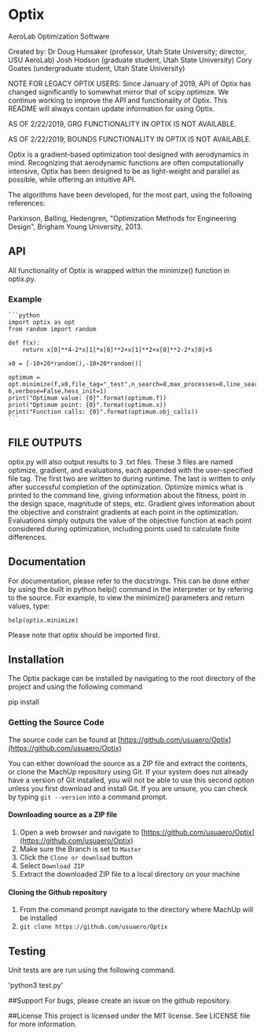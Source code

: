 # Optix
AeroLab Optimization Software

Created by:
Dr Doug Hunsaker (professor, Utah State University; director, USU AeroLab)
Josh Hodson (graduate student, Utah State University)
Cory Goates (undergraduate student, Utah State University)

NOTE FOR LEGACY OPTIX USERS:
Since January of 2019, API of Optix has changed significantly to somewhat
mirror that of scipy.optimize. We continue working to improve the API and
functionality of Optix. This README will always contain update information
for using Optix.

AS OF 2/22/2019, GRG FUNCTIONALITY IN OPTIX IS NOT AVAILABLE.

AS OF 2/22/2019, BOUNDS FUNCTIONALITY IN OPTIX IS NOT AVAILABLE.

Optix is a gradient-based optimization tool designed with aerodynamics
in mind. Recognizing that aerodynamic functions are often computationally
intensive, Optix has been designed to be as light-weight and parallel
as possible, while offering an intuitive API.

The algorithms have been developed, for the most part, using the following
references:

Parkinson, Balling, Hedengren, "Optimization Methods for Engineering Design",
Brigham Young University, 2013.

## API

All functionality of Optix is wrapped within the minimize() function in
optix.py.

### Example

    ```python
    import optix as opt
    from random import random
    
    def f(x):
        return x[0]**4-2*x[1]*x[0]**2+x[1]**2+x[0]**2-2*x[0]+5
    
    x0 = [-10+20*random(),-10+20*random()]
    
    optimum = opt.minimize(f,x0,file_tag="_test",n_search=8,max_processes=8,line_search="quadratic",termination_tol=1e-6,verbose=False,hess_init=1)
    print("Optimum value: {0}".format(optimum.f))
    print("Optimum point: {0}".format(optimum.x))
    print("Function calls: {0}".format(optimum.obj_calls))
    ```

## FILE OUTPUTS

optix.py will also output results to 3 .txt files. These 3 files are named optimize, gradient,
and evaluations, each appended with the user-specified file tag. The first two are written
to during runtime. The last is written to only after successful completion of the optimization.
Optimize mimics what is printed to the command line, giving information about the fitness,
point in the design space, magnitude of steps, etc. Gradient gives information about the 
objective and constraint gradients at each point in the optimization. Evaluations simply
outputs the value of the objective function at each point considered during optimization,
including points used to calculate finite differences.

## Documentation

For documentation, please refer to the docstrings. This can be done either by using the
built in python help() command in the interpreter or by refering to the source. For
example, to view the minimize() parameters and return values, type:

    help(optix.minimize)

Please note that optix should be imported first.

## Installation

The Optix package can be installed by navigating to the root directory of the project
and using the following command

   pip install

### Getting the Source Code

The source code can be found at [https://github.com/usuaero/Optix](https://github.com/usuaero/Optix)

You can either download the source as a ZIP file and extract the contents, or 
clone the MachUp repository using Git. If your system does not already have a 
version of Git installed, you will not be able to use this second option unless 
you first download and install Git. If you are unsure, you can check by typing 
`git --version` into a command prompt.

#### Downloading source as a ZIP file

1. Open a web browser and navigate to [https://github.com/usuaero/Optix](https://github.com/usuaero/Optix)
2. Make sure the Branch is set to `Master`
3. Click the `Clone or download` button
4. Select `Download ZIP`
5. Extract the downloaded ZIP file to a local directory on your machine

#### Cloning the Github repository

1. From the command prompt navigate to the directory where MachUp will be installed
2. `git clone https://github.com/usuaero/Optix`

## Testing
Unit tests are are run using the following command.

'python3 test.py'

##Support For bugs, please create an issue on the github repository.

##License This project is licensed under the MIT license. See LICENSE file for more information.
